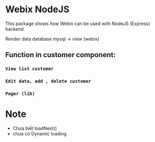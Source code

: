 # Webix NodeJS

This package shows how Webix can be used with NodeJS (Express) backend.

Render data database mysql -> view (webix) 

## Function in customer component: 
### `View list customer`
### `Edit data, add , delete customer`
### `Pager (lib)`

# Note
- Chưa biết loadNext()
- chưa có Dynamic loading
